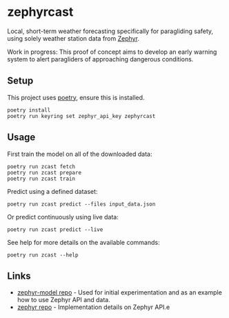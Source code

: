 # zephyrcast
Local, short-term weather forecasting specifically for paragliding safety, using solely weather station data from [Zephyr](https://zephyrapp.nz/).

Work in progress: This proof of concept aims to develop an early warning system to alert paragliders of approaching dangerous conditions.

## Setup
This project uses [poetry](https://python-poetry.org/docs/#installation), ensure this is installed.
```
poetry install
poetry run keyring set zephyr_api_key zephyrcast
```

## Usage
First train the model on all of the downloaded data:
```
poetry run zcast fetch
poetry run zcast prepare
poetry run zcast train
```

Predict using a defined dataset:
```
poetry run zcast predict --files input_data.json
```

Or predict continuously using live data:
```
poetry run zcast predict --live
```

See help for more details on the available commands:
```
poetry run zcast --help
```


## Links
- [zephyr-model repo](https://github.com/lewinfox/zephyr-model) - Used for initial experimentation and as an example how to use Zephyr API and data.
- [zephyr repo](https://github.com/kyzh0/zephyr) - Implementation details on Zephyr API.e